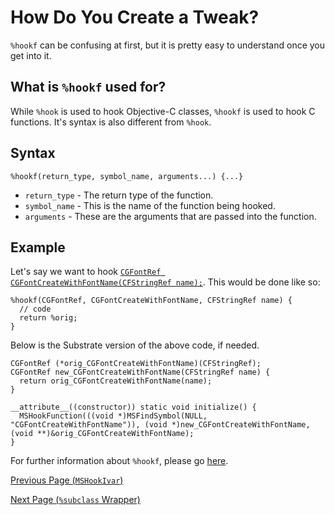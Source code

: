 # How Do You Create a Tweak?

`%hookf` can be confusing at first, but it is pretty easy to understand once you get into it.

## What is `%hookf` used for?

While `%hook` is used to hook Objective-C classes, `%hookf` is used to hook C functions. It's syntax is also different from `%hook`.

## Syntax

```objc
%hookf(return_type, symbol_name, arguments...) {...}
```

* `return_type` - The return type of the function.
* `symbol_name` - This is the name of the function being hooked.
* `arguments` - These are the arguments that are passed into the function.

## Example

Let's say we want to hook [`CGFontRef CGFontCreateWithFontName(CFStringRef name);`](https://developer.apple.com/documentation/coregraphics/1396330-cgfontcreatewithfontname?language=objc). This would be done like so:

```objc
%hookf(CGFontRef, CGFontCreateWithFontName, CFStringRef name) {
  // code
  return %orig;
}
```

Below is the Substrate version of the above code, if needed.

```objc
CGFontRef (*orig_CGFontCreateWithFontName)(CFStringRef);
CGFontRef new_CGFontCreateWithFontName(CFStringRef name) {
  return orig_CGFontCreateWithFontName(name);
}

__attribute__((constructor)) static void initialize() {
  MSHookFunction(((void *)MSFindSymbol(NULL, "CGFontCreateWithFontName")), (void *)new_CGFontCreateWithFontName, (void **)&orig_CGFontCreateWithFontName);
}
```

For further information about `%hookf`, please go [here](https://iphonedev.wiki/index.php/Logos).

[Previous Page (`MSHookIvar`)](./p9_mshookivar.md)

[Next Page (`%subclass` Wrapper)](./p11_subclassWrapper.md)

